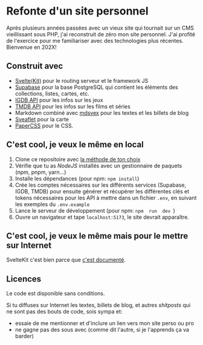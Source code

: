 # Refonte d'un site personnel

Après plusieurs années passées avec un vieux site qui tournait sur un CMS vieillissant sous PHP, j'ai reconstruit de zéro mon site personnel. J'ai profité de l'exercice pour me familiariser avec des technologies plus récentes. Bienvenue en 202X!

## Construit avec

- [Svelte(Kit)](https://kit.svelte.dev/) pour le routing serveur et le framework JS
- [Supabase](https://supabase.com) pour la base PostgreSQL qui contient les éléments des collections, listes, cartes, etc.
- [IGDB API](https://www.igdb.com/api) pour les infos sur les jeux
- [TMDB API](https://www.themoviedb.org/) pour les infos sur les films et séries
- Markdown combiné avec [mdsvex](https://mdsvex.pngwn.io/) pour les textes et les billets de blog
- [Sveaflet](https://sveaflet.vercel.app/) pour la carte
- [PaperCSS](https://www.getpapercss.com/) pour le CSS.


## C'est cool, je veux le même en local

1. Clone ce repositoire avec [la méthode de ton choix](https://docs.github.com/en/repositories/creating-and-managing-repositories/cloning-a-repository)
2. Vérifie que tu as *NodeJS* installés avec un gestionnaire de paquets (npm, pnpm, yarn...)
3. Installe les dépendances (pour npm: `npm install`)
4. Crée les comptes nécessaires sur les différents services (Supabase, IGDB, TMDB) pour ensuite générer et récupérer les différentes clés et tokens nécessaires pour les API à mettre dans un fichier `.env`, en suivant les exemples du `.env.example`
5. Lance le serveur de développement (pour npm: `npm  run  dev `)
6. Ouvre un navigateur et tape `localhost:5173`, le site devrait apparaître.

## C'est cool, je veux le même mais pour le mettre sur Internet

SvelteKit c'est bien parce que [c'est documenté](https://kit.svelte.dev/docs/building-your-app).

## Licences

Le code est disponible sans conditions.

Si tu diffuses sur Internet les textes, billets de blog, et autres *shitposts* qui ne sont pas des bouts de code, sois sympa et: 
- essaie de me mentionner et d'inclure un lien vers mon site perso ou pro
- ne gagne pas des sous avec (comme dit l'autre, si je l'apprends ça va barder)